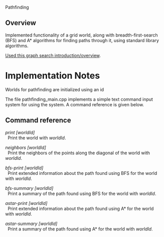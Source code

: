 Pathfinding


## Overview

Implemented functionality of a grid
world, along with breadth-first-search (BFS) and A* algorithms for
finding paths through it, using standard library algorithms.

[Used this graph search introduction/overview](https://www.redblobgames.com/pathfinding/a-star/introduction.html).

# Implementation Notes
Worlds for pathfinding are initialized using an id

The file pathfinding_main.cpp implements a simple text command input system for using
the system.  A command reference is given below.

## Command reference

*print [worldId]*  
&nbsp; Print the world with *worldId*.

*neighbors [worldId]*  
&nbsp; Print the neighbors of the points along the diagonal of the world with *worldId*.

*bfs-print [worldId]*  
&nbsp; Print extended information about the path found using BFS for the world with *worldId*.

*bfs-summary [worldId]*  
&nbsp; Print a summary of the path found using BFS for the world with *worldId*.

*astar-print [worldId]*  
&nbsp; Print extended information about the path found using A* for the world with *worldId*.

*astar-summary [worldId]*  
&nbsp; Print a summary of the path found using A* for the world with *worldId*.
